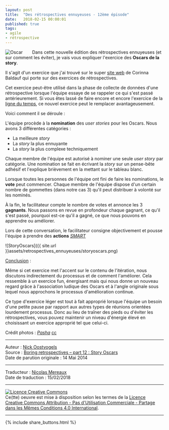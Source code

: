 ```yaml
---
layout: post
title:  "Des rétrospectives ennuyeuses - 12ème épisode"
date:   2018-02-15 00:00:01
published: true
tags:
- agile
- rétrospective
---
```


<div align="left" style="float:left; padding-right:30px" >
  <img title="Oscar" src="{{ site.url }}assets/retrospectives_ennuyeuses/oscar.jpg" />
</div>

Dans cette nouvelle édition des rétrospectives ennuyeuses (et sur comment les éviter), je vais vous expliquer l'exercice des **Oscars de la story**.

Il s'agit d'un exercice que j'ai trouvé sur le super [site web](http://www.plans-for-retrospectives.com/) de Corinna Baldauf qui porte sur des exercices de rétrospectives.

Cet exercice peut-être utilisé dans la phase de collecte de données d'une rétrospective lorsque l'équipe essaye de se rappeler ce qui s'est passé antérieurement. Si vous êtes lassé de faire encore et encore l'exercice de la [ligne du temps](https://skycoach.be/2010/06/17/12-retrospective-exercises/), ce nouvel exercice peut le remplacer avantageusement.

Voici comment il se déroule :

L'équipe procède à la **nomination** des _user stories_ pour les Oscars. Nous avons 3 différentes catégories :

* La meilleure _story_
* La _story_ la plus ennuyante
* La _story_ la plus complexe techniquement

Chaque membre de l'équipe est autorisé à nominer une seule _user story_ par catégorie. Une nomination se fait en écrivant la _story_ sur un pense-bête adhésif et l'explique brièvement en la mettant sur le tableau blanc.

Lorsque toutes les personnes de l'équipe ont fini de faire les nominations, le **vote** peut commencer. Chaque membre de l'équipe dispose d'un certain nombre de gommettes (dans notre cas 3) qu'il peut distribuer à volonté sur les nominés.

À la fin, le facilitateur compte le nombre de votes et annonce les 3 **gagnants**. Nous passons en revue en profondeur chaque gagnant, ce qu'il s'est passé, pourquoi est-ce qu'il a gagné, ce que nous pouvons en apprendre ou améliorer.

Lors de cette conversation, le facilitateur consigne objectivement et pousse l'équipe à prendre des **actions** [_SMART_](https://fr.wikipedia.org/wiki/Objectifs_et_indicateurs_SMART)

![StoryOscars]({{ site.url }}assets/retrospectives_ennuyeuses/storyoscars.png)

<u>Conclusion</u> :

Même si cet exercice met l'accent sur le contenu de l'itération, nous discutons indirectement du processus et de comment l'améliorer. Cela ressemble à un exercice fun, énergisant mais qui nous donne un nouveau regard grâce à l'association ludique des Oscars et à l'angle originale sous lequel nous approchons le processus d'amélioration continue.

Ce type d'exercice léger est tout à fait approprié lorsque l'équipe un besoin d'une petite pause par rapport aux autres types de réunions orientées lourdement processus. Donc au lieu de traîner des pieds ou d'éviter les rétrospectives, vous pouvez maintenir un niveau d'énergie élevé en choisissant un exercice approprié tel que celui-ci.

Crédit photos : [*Pasha*](http://www.flickr.com/photos/pablito_garza/8503450515/) [cc](http://creativecommons.org/licenses/by-nc-sa/2.0/)


---
Auteur : [Nick Oostvogels](https://skycoach.be/ss/)  
Source : [Boring retrospectives – part 12 : Story Oscars](https://skycoach.be/2014/05/14/boring-retrospectives-part-12-story-oscars/)  
Date de parution originale : 14 Mai 2014  

---
Traducteur : [Nicolas Mereaux](http://www.les-traducteurs-agiles.org/traducteurs/)  
Date de traduction : 15/02/2018  

---

<a rel="license" href="http://creativecommons.org/licenses/by-nc-sa/4.0/"><img alt="Licence Creative Commons" style="border-width:0" src="http://i.creativecommons.org/l/by-nc-sa/4.0/88x31.png" /></a><br />Ce(tte) oeuvre est mise à disposition selon les termes de la <a rel="license" href="http://creativecommons.org/licenses/by-nc-sa/4.0/">Licence Creative Commons Attribution - Pas d'Utilisation Commerciale - Partage dans les Mêmes Conditions 4.0 International</a>.

---

{% include share_buttons.html %}
